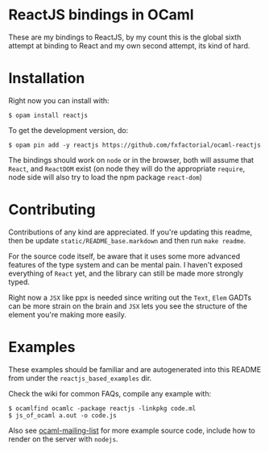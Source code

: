 ReactJS bindings in OCaml
=========================

These are my bindings to ReactJS, by my count this is the global sixth
attempt at binding to React and my own second attempt, its kind of
hard.

Installation
============

Right now you can install with:

```shell
$ opam install reactjs
```

To get the development version, do:

```shell
$ opam pin add -y reactjs https://github.com/fxfactorial/ocaml-reactjs
```

The bindings should work on `node` or in the browser, both will assume
that `React`, and `ReactDOM` exist (on node they will do the
appropriate `require`, node side will also try to load the npm package
`react-dom`)

Contributing
============

Contributions of any kind are appreciated. If you're updating this
readme, then be update `static/README_base.markdown` and then run
`make readme`. 

For the source code itself, be aware that it uses some more advanced
features of the type system and can be mental pain. I haven't exposed
everything of `React` yet, and the library can still be made more
strongly typed. 

Right now a `JSX` like ppx is needed since writing out the `Text`,
`Elem` GADTs can be more strain on the brain and `JSX` lets you see
the structure of the element you're making more easily.

Examples
========

These examples should be familiar and are autogenerated into this
README from under the `reactjs_based_examples` dir.

Check the wiki for common FAQs, compile any example with:

```shell
$ ocamlfind ocamlc -package reactjs -linkpkg code.ml
$ js_of_ocaml a.out -o code.js
```

Also see
[ocaml-mailing-list](https://github.com/fxfactorial/ocaml-mailing-list)
for more example source code, include how to render on the server with
`nodejs`.

[//]: # "Do not write anything below here, the code examples will be appended"
